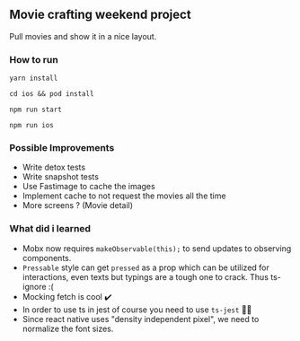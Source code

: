 ## Movie crafting weekend project

Pull movies and show it in a nice layout.

### How to run

`yarn install`

`cd ios && pod install`

`npm run start`

`npm run ios`

### Possible Improvements

- Write detox tests
- Write snapshot tests
- Use Fastimage to cache the images
- Implement cache to not request the movies all the time
- More screens ? (Movie detail)

### What did i learned

- Mobx now requires `makeObservable(this);` to send updates to observing components.
- `Pressable` style can get `pressed` as a prop which can be utilized for interactions, even texts but typings are a tough one to crack. Thus ts-ignore :(
- Mocking fetch is cool ✔️
- In order to use ts in jest of course you need to use `ts-jest` 🤦‍♂️
- Since react native uses "density independent pixel", we need to normalize the font sizes.
